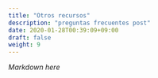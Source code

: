 ```yaml
---
title: "Otros recursos"
description: "preguntas frecuentes post"
date: 2020-01-28T00:39:09+09:00
draft: false
weight: 9
---
```


*Markdown here*
